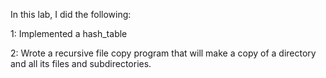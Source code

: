 In this lab, I did the following:

1: Implemented a hash_table

2: Wrote a recursive file copy program that will make a copy of a directory and all its files and subdirectories. 
